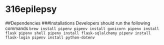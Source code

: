 # 316epilepsy
##Dependencies
###Installations
Developers should run the following commands
`brew install pipenv
pipenv install gunicorn
pipenv install flask
pipenv shell
pipenv install flask-sqlalchemy
pipenv install flask-login
pipenv install python-dotenv`